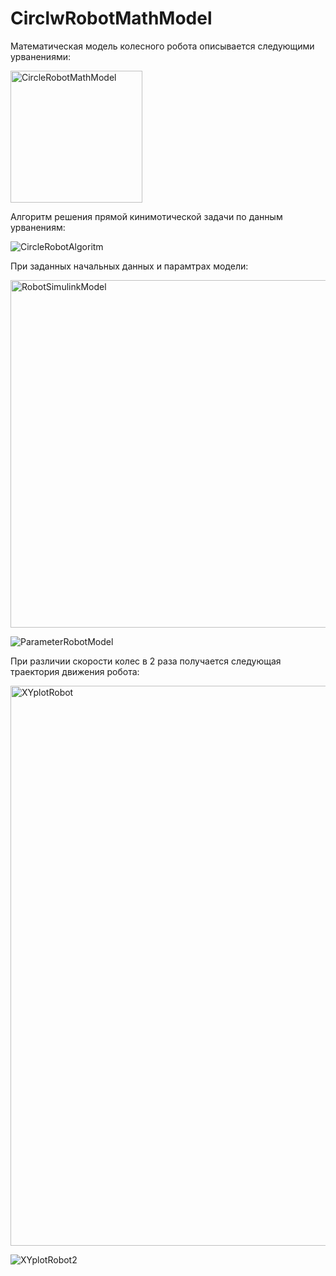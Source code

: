 # CirclwRobotMathModel
 
Математическая модель колесного робота описывается следующими урванениями:

<img width="211" alt="CircleRobotMathModel" src="https://github.com/user-attachments/assets/58f47eaf-c9ee-44e7-b2b8-0b5a7b7963c2">

Алгоритм решения прямой кинимотической задачи по данным урванениям:

![CircleRobotAlgoritm](https://github.com/user-attachments/assets/283ac88a-52c7-4603-8e3b-7deb59dc27e9)

При заданных начальных данных и парамтрах модели:

<img width="556" alt="RobotSimulinkModel" src="https://github.com/user-attachments/assets/135af6c1-98a8-4091-a6eb-8ff4e0ebef3d">

![ParameterRobotModel](https://github.com/user-attachments/assets/ab36463d-905a-4a65-b641-f784f2a44cf0)

При различии скорости колес в 2 раза получается следующая траектория движения робота:

<img width="896" alt="XYplotRobot" src="https://github.com/user-attachments/assets/6a3daa53-ac00-4e09-9db6-0c2ab8b936cf">

![XYplotRobot2](https://github.com/user-attachments/assets/1519c7b8-3799-4855-9e2b-1d2b10175aad)
